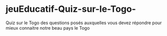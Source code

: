 # jeuEducatif-Quiz-sur-le-Togo-
Quiz sur le Togo des questions posés auxquelles vous devez  répondre pour mieux connaitre notre beau pays le Togo
